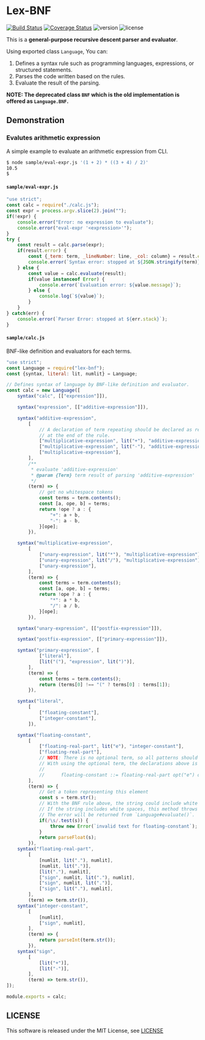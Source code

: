 Lex-BNF
=======

<span class="display:inline-block;"> [![Build Status](https://travis-ci.org/takamin/lex-bnf.svg?branch=master)](https://travis-ci.org/takamin/lex-bnf)
[![Coverage Status](https://coveralls.io/repos/github/takamin/lex-bnf/badge.svg?branch=master)](https://coveralls.io/github/takamin/lex-bnf?branch=master)
![version](https://img.shields.io/npm/v/lex-bnf)
![license](https://img.shields.io/npm/l/lex-bnf)
</span>

This is a **general-purpose recursive descent parser and evaluator**.

Using exported class `Language`, You can:

1. Defines a syntax rule such as programming languages, expressions, or structured statements.
1. Parses the code written based on the rules.
1. Evaluate the result of the parsing.

__NOTE: The deprecated class `BNF` which is the old implementation is offered as `Language.BNF`.__

Demonstration
-------------

### Evalutes arithmetic expression

A simple example to evaluate an arithmetic expression from CLI.

```bash
$ node sample/eval-expr.js '(1 + 2) * ((3 + 4) / 2)'
10.5
$
```

#### __`sample/eval-expr.js`__

```javascript
"use strict";
const calc = require("./calc.js");
const expr = process.argv.slice(2).join("");
if(!expr) {
    console.error("Error: no expression to evaluate");
    console.error("eval-expr '<expression>'");
}
try {
    const result = calc.parse(expr);
    if(result.error) {
        const {_term: term, _lineNumber: line, _col: column} = result.errorToken;
        console.error(`Syntax error: stopped at ${JSON.stringify(term)} (${line}, ${column})`);
    } else {
        const value = calc.evaluate(result);
        if(value instanceof Error) {
            console.error(`Evaluation error: ${value.message}`);
        } else {
            console.log(`${value}`);
        }
    }
} catch(err) {
    console.error(`Parser Error: stopped at ${err.stack}`);
}
```

#### __`sample/calc.js`__

BNF-like definition and evaluators for each terms.

```javascript
"use strict";
const Language = require("lex-bnf");
const {syntax, literal: lit, numlit} = Language;

// Defines syntax of language by BNF-like definition and evaluator.
const calc = new Language([
    syntax("calc", [["expression"]]),

    syntax("expression", [["additive-expression"]]),

    syntax("additive-expression",
        [
            // A declaration of term repeating should be declared as recursively and placed
            // at the end of the rule.
            ["multiplicative-expression", lit("+"), "additive-expression"],
            ["multiplicative-expression", lit("-"), "additive-expression"],
            ["multiplicative-expression"],
        ],
        /**
         * evaluate 'additive-expression'
         * @param {Term} term result of parsing 'additive-expression'
         */
        (term) => {
            // get no whitespace tokens
            const terms = term.contents();
            const [a, ope, b] = terms;
            return !ope ? a : {
                "+": a + b,
                "-": a - b,
            }[ope];
        }),

    syntax("multiplicative-expression",
        [
            ["unary-expression", lit("*"), "multiplicative-expression"],
            ["unary-expression", lit("/"), "multiplicative-expression"],
            ["unary-expression"],
        ],
        (term) => {
            const terms = term.contents();
            const [a, ope, b] = terms;
            return !ope ? a : {
                "*": a * b,
                "/": a / b,
            }[ope];
        }),

    syntax("unary-expression", [["postfix-expression"]]),

    syntax("postfix-expression", [["primary-expression"]]),

    syntax("primary-expression", [
            ["literal"],
            [lit("("), "expression", lit(")")],
        ],
        (term) => {
            const terms = term.contents();
            return (terms[0] !== "(" ? terms[0] : terms[1]);
        }),

    syntax("literal",
        [
            ["floating-constant"],
            ["integer-constant"],
        ]),

    syntax("floating-constant",
        [
            ["floating-real-part", lit("e"), "integer-constant"],
            ["floating-real-part"],
            // NOTE: There is no optional term, so all patterns should be declared.
            // With using the optional term, the declarations above is able to be replaced by:
            //
            //      floating-constant ::= floating-real-part opt("e") opt(integer-constant)
        ],
        (term) => {
            // Get a token representing this element
            const s = term.str();
            // With the BNF rule above, the string could include white spaces.
            // If the string includes white spaces, this method throws an error.
            // The error will be returned from `Language#evaluate()`.
            if(/\s/.test(s)) {
                throw new Error(`invalid text for floating-constant`);
            }
            return parseFloat(s);
        }),
    syntax("floating-real-part",
        [
            [numlit, lit("."), numlit],
            [numlit, lit(".")],
            [lit("."), numlit],
            ["sign", numlit, lit("."), numlit],
            ["sign", numlit, lit(".")],
            ["sign", lit("."), numlit],
        ],
        (term) => term.str()),
    syntax("integer-constant",
        [
            [numlit],
            ["sign", numlit],
        ],
        (term) => {
            return parseInt(term.str());
        }),
    syntax("sign",
        [
            [lit("+")],
            [lit("-")],
        ],
        (term) => term.str()),
]);

module.exports = calc;
```

LICENSE
-------

This software is released under the MIT License, see [LICENSE](LICENSE)
